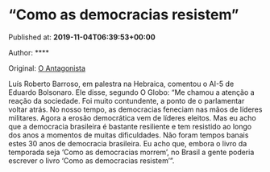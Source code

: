 
# “Como as democracias resistem”

Published at: **2019-11-04T06:39:53+00:00**

Author: ****

Original: [O Antagonista](https://www.oantagonista.com/brasil/como-as-democracias-resistem/)

Luís Roberto Barroso, em palestra na Hebraica, comentou o AI-5 de Eduardo Bolsonaro.
Ele disse, segundo O Globo:
“Me chamou a atenção a reação da sociedade. Foi muito contundente, a ponto de o parlamentar voltar atrás. No nosso tempo, as democracias feneciam nas mãos de líderes militares. Agora a erosão democrática vem de líderes eleitos. Mas eu acho que a democracia brasileira é bastante resiliente e tem resistido ao longo dos anos a momentos de muitas dificuldades. Não foram tempos banais estes 30 anos de democracia brasileira. Eu acho que, embora o livro da temporada seja ‘Como as democracias morrem’, no Brasil a gente poderia escrever o livro ‘Como as democracias resistem’”.
